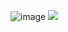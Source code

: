 ![image](https://github.com/user-attachments/assets/1cf412c3-ff5e-417f-bab1-b24a427d3245)
![](https://komarev.com/ghpvc/?username=your-github-username&color=ff69b4)

